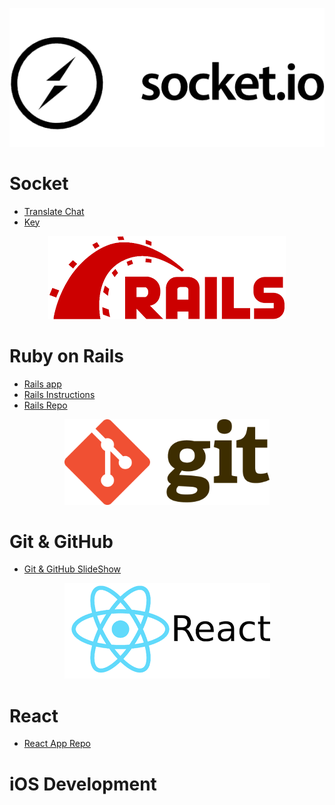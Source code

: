 
<p align="center"><img src="media/socket.png" alt="Socket Logo"></p>
  
# Socket
- [Translate Chat](https://github.com/GEMangoDigital/translate-chat)
- [Key](https://gist.github.com/GEMangoDigital/a92d076b9648b8882230b4072c6e6a99)


<p align="center"><img src="media/rails.png" alt="Ruby on Rails Log"></p>

# Ruby on Rails
- [Rails app](http://intense-atoll-23621.herokuapp.com/)
- [Rails Instructions](https://gist.github.com/eddroid/4904ae2d00a218ff038f12dfdfc483cd)
- [Rails Repo](https://github.com/eddroid/rapid_prototype)

<p align="center"><img src="media/git.png" alt="Git Logo" width="65%" height="65%" ></p>

# Git & GitHub

- [Git & GitHub SlideShow](https://www.slideshare.net/secret/Fg8XDgRTOADglD)

<p align="center"><img src="media/reactjs.png" alt="Reactjs Logo" ></p>

# React
- [React App Repo](https://github.com/jalvarado91/mangohacks-react-workshop/)


# iOS Development
